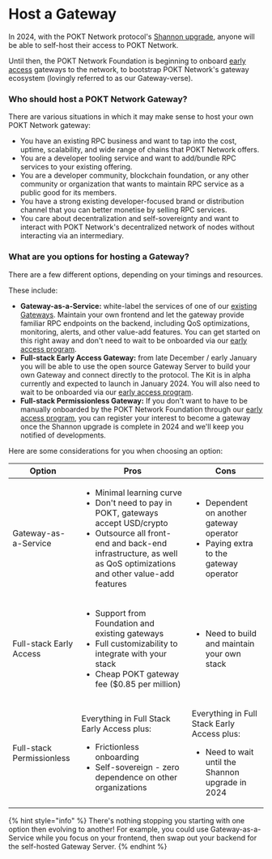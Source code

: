 # Host a Gateway

In 2024, with the POKT Network protocol's [Shannon upgrade](https://github.com/pokt-network/poktroll), anyone will be able to self-host their access to POKT Network.

Until then, the POKT Network Foundation is beginning to onboard [early access](early-access.md) gateways to the network, to bootstrap POKT Network's gateway ecosystem (lovingly referred to as our Gateway-verse).

### Who should host a POKT Network Gateway?

There are various situations in which it may make sense to host your own POKT Network gateway:

* You have an existing RPC business and want to tap into the cost, uptime, scalability, and wide range of chains that POKT Network offers.
* You are a developer tooling service and want to add/bundle RPC services to your existing offering.
* You are a developer community, blockchain foundation, or any other community or organization that wants to maintain RPC service as a public good for its members.
* You have a strong existing developer-focused brand or distribution channel that you can better monetise by selling RPC services.
* You care about decentralization and self-sovereignty and want to interact with POKT Network's decentralized network of nodes without interacting via an intermediary.

### What are you options for hosting a Gateway?

There are a few different options, depending on your timings and resources.

These include:

* **Gateway-as-a-Service:** white-label the services of one of our [existing Gateways](../find-a-gateway/). Maintain your own frontend and let the gateway provide familiar RPC endpoints on the backend, including QoS optimizations, monitoring, alerts, and other value-add features. You can get started on this right away and don't need to wait to be onboarded via our [early access program](early-access.md).
* **Full-stack Early Access Gateway:** from late December / early January you will be able to use the open source Gateway Server to build your own Gateway and connect directly to the protocol. The Kit is in alpha currently and expected to launch in January 2024. You will also need to wait to be onboarded via our [early access program](early-access.md).
* **Full-stack Permissionless Gateway:** If you don't want to have to be manually onboarded by the POKT Network Foundation through our [early access program](early-access.md), you can register your interest to become a gateway once the Shannon upgrade is complete in 2024 and we'll keep you notified of developments.

Here are some considerations for you when choosing an option:

| Option                    | Pros                                                                                                                                                                                                                          | Cons                                                                                                               |
| ------------------------- | ----------------------------------------------------------------------------------------------------------------------------------------------------------------------------------------------------------------------------- | ------------------------------------------------------------------------------------------------------------------ |
| Gateway-as-a-Service      | <ul><li>Minimal learning curve</li><li>Don't need to pay in POKT, gateways accept USD/crypto</li><li>Outsource all front-end and back-end infrastructure, as well as QoS optimizations and other value-add features</li></ul> | <ul><li>Dependent on another gateway operator</li><li>Paying extra to the gateway operator</li></ul>               |
| Full-stack Early Access   | <ul><li>Support from Foundation and existing gateways</li><li>Full customizability to integrate with your stack</li><li>Cheap POKT gateway fee ($0.85 per million)</li></ul>                                                  | <ul><li>Need to build and maintain your own stack</li></ul>                                                        |
| Full-stack Permissionless | <p>Everything in Full Stack Early Access plus:</p><ul><li>Frictionless onboarding</li><li>Self-sovereign - zero dependence on other organizations</li></ul>                                                                   | <p>Everything in Full Stack Early Access plus:</p><ul><li>Need to wait until the Shannon upgrade in 2024</li></ul> |

{% hint style="info" %}
There's nothing stopping you starting with one option then evolving to another! For example, you could use Gateway-as-a-Service while you focus on your frontend, then swap out your backend for the self-hosted Gateway Server.
{% endhint %}
